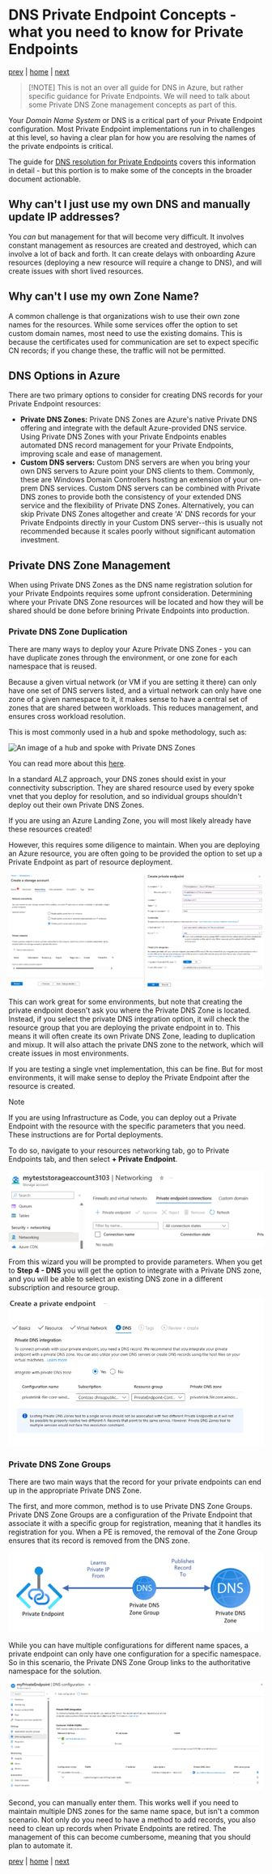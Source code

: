 # DNS Private Endpoint Concepts -  what you need to know for Private Endpoints

[prev](./overview.md) | [home](./readme.md)  | [next](./dns-pe-scenarios.md)

> [!NOTE] This is not an over all guide for DNS in Azure, but rather specific guidance for Private Endpoints.  We will need to talk about some Private DNS Zone management concepts as part of this.

Your *Domain Name System* or DNS is a critical part of your Private Endpoint configuration.  Most Private Endpoint implementations run in to challenges at this level, so having a clear plan for how you are resolving the names of the private endpoints is critical.

The guide for [DNS resolution for Private Endpoints](https://learn.microsoft.com/azure/private-link/private-endpoint-dns) covers this information in detail - but this portion is to make some of the concepts in the broader document actionable.

## Why can't I just use my own DNS and manually update IP addresses?

You *can* but management for that will become very difficult.  It involves constant management as resources are created and destroyed, which can involve a lot of back and forth.  It can create delays with onboarding Azure resources (deploying a new resource will require a change to DNS), and will create issues with short lived resources.

## Why can't I use my own Zone Name?

A common challenge is that organizations wish to use their own zone names for the resources.  While some services offer the option to set custom domain names, most need to use the existing domains.  This is because the certificates used for communication are set to expect specific CN records; if you change these, the traffic will not be permitted.

## DNS Options in Azure

There are two primary options to consider for creating DNS records for your Private Endpoint resources:

- **Private DNS Zones:** Private DNS Zones are Azure's native Private DNS offering and integrate with the default Azure-provided DNS service. Using Private DNS Zones with your Private Endpoints enables automated DNS record management for your Private Endpoints, improving scale and ease of management.
- **Custom DNS servers:** Custom DNS servers are when you bring your own DNS servers to Azure point your DNS clients to them. Commonly, these are Windows Domain Controllers hosting an extension of your on-prem DNS services. Custom DNS servers can be combined with Private DNS zones to provide both the consistency of your extended DNS service and the flexibility of Private DNS Zones. Alternatively, you can skip Private DNS Zones altogether and create 'A' DNS records for your Private Endpoints directly in your Custom DNS server--this is usually not recommended because it scales poorly without significant automation investment.

## Private DNS Zone Management

When using Private DNS Zones as the DNS name registration solution for your Private Endpoints requires some upfront consideration. Determining where your Private DNS Zone resources will be located and how they will be shared should be done before brining Private Endpoints into production.

### Private DNS Zone Duplication

There are many ways to deploy your Azure Private DNS Zones - you can have duplicate zones through the environment, or one zone for each namespace that is reused.

Because a given virtual network (or VM if you are setting it there) can only have one set of DNS servers listed, and a virtual network can only have one zone of a given namespace to it, it makes sense to have a central set of zones that are shared between workloads.  This reduces management, and ensures cross workload resolution.

This is most commonly used in a hub and spoke methodology, such as:

![An image of a hub and spoke with Private DNS Zones](https://learn.microsoft.com/azure/architecture/guide/networking/images/private-link-hub-spoke-network-basic-hub-spoke-diagram.png)

You can read more about this [here](https://learn.microsoft.com/azure/architecture/guide/networking/private-link-hub-spoke-network).

In a standard ALZ approach, your DNS zones should exist in your connectivity subscription.  They are shared resource used by every spoke vnet that you deploy for resolution, and so individual groups shouldn't deploy out their own Private DNS Zones.

If you are using an Azure Landing Zone, you will most likely already have these resources created!

However, this requires some diligence to maintain.  When you are deploying an Azure resource, you are often going to be provided the option to set up a Private Endpoint as part of resource deployment.

![An image of how to create a private IP with the resource](img/Creating-PE-with-resources.png)

This can work great for some environments, but note that creating the private endpoint doesn't ask you where the Private DNS Zone is located.  Instead, if you select the private DNS integration option, it will check the resource group that you are deploying the private endpoint in to.  This means it will often create its own Private DNS Zone, leading to duplication and mixup.  It will also attach the private DNS zone to the network, which will create issues in most environments.

If you are testing a single vnet implementation, this can be fine.  But for most environments, it will make sense to deploy the Private Endpoint after the resource is created.

>[!NOTE]
> If you are using Infrastructure as Code, you can deploy out a Private Endpoint with the resource with the specific parameters that you need.  These instructions are for Portal deployments.

To do so, navigate to your resources networking tab, go to Private Endpoints tab, and then select **+ Private Endpoint**.

![An image of the Storage Account, Networking, Private Endpoints screen](img/dns-make-PE-1.png)

From this wizard you will be prompted to provide parameters.  When you get to **Step 4 - DNS** you will get the option to integrate with a Private DNS zone, and you will be able to select an existing DNS zone in a different subscription and resource group.

![An image of the Step 4 DNS screen from creating a Private Endpoint](img/dns-make-PE-2.png)

### Private DNS Zone Groups

There are two main ways that the record for your private endpoints can end up in the appropriate Private DNS Zone.

The first, and more common, method is to use Private DNS Zone Groups.  Private DNS Zone Groups are a configuration of the Private Endpoint that associate it with a specific group for registration, meaning that it handles its registration for you.  When a PE is removed, the removal of the Zone Group ensures that its record is removed from the DNS zone.

![Private DNS Zone Group Reference](img/privatednszonegroup.png)

While you can have multiple configurations for different name spaces, a private endpoint can only have one configuration for a specific namespace.  So in this scenario, the Private DNS Zone Group links to the authoritative namespace for the solution.

![An image of the DNS configuration screen of a private endpoint](img/dns-zone-groups.png)

Second, you can manually enter them.  This works well if you need to maintain multiple DNS zones for the same name space, but isn't a common scenario.  Not only do you need to have a method to add records, you also need to clean up records when Private Endpoints are retired.  The management of this can become cumbersome, meaning that you should plan to automate it.

[prev](./overview.md) | [home](./readme.md)  | [next](./dns-pe-scenarios.md)

